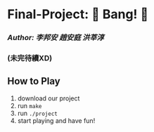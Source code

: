 # Final-Project: 🤠 Bang! 🔫
### *Author: 李邦安 趙安庭 洪莘淳*
### (未完待續XD)
## How to Play
 1. download our project
 2. run `make`
 3. run `./project`
 4. start playing and have fun!
